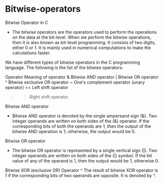 # Bitwise-operators

Bitwise Operator in C
- The bitwise operators are the operators used to perform the operations on the data at the bit-level. When we perform the bitwise operations, then it is also known as bit-level programming. It consists of two digits, either 0 or 1. It is mainly used in numerical computations to make the calculations faster.

We have different types of bitwise operators in the C programming language. The following is the list of the bitwise operators:

Operator Meaning of operator
&	Bitwise AND operator
| Bitwise OR operator
^	Bitwise exclusive OR operator
~ One's complement operator (unary operator)
<< Left shift operator
>> Right shift operator

Bitwise AND operator
- Bitwise AND operator is denoted by the single ampersand sign (&). Two integer operands are written on both sides of the (&) operator. If the corresponding bits of both the operands are 1, then the output of the bitwise AND operation is 1; otherwise, the output would be 0.

Bitwise OR operator
- The bitwise OR operator is represented by a single vertical sign (|). Two integer operands are written on both sides of the (|) symbol. If the bit value of any of the operand is 1, then the output would be 1, otherwise 0.

Bitwise XOR (exclusive OR) Operator ^
The result of bitwise XOR operator is 1 if the corresponding bits of two operands are opposite. It is denoted by ^.
